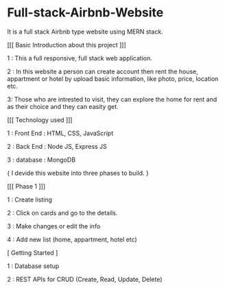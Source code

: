 # Full-stack-Airbnb-Website
It is a full stack Airbnb type website using MERN stack.

[[[ Basic Introduction about this project ]]]


1 : This a full responsive, full stack web application.

2 : In this website a person can create account then rent the house, appartment or hotel by           upload basic information, like photo, price, location etc.

3: Those who are intrested to visit, they can explore the home for rent and as their choice and they can easity get.

[[[ Technology used ]]]


1 : Front End : HTML, CSS, JavaScript

2 : Back End : Node JS, Express JS

3 : database : MongoDB

{ I devide this website into three phases to build. }

[[[ Phase 1 ]]]


1 : Create listing

2 : Click on cards and go to the details.

3 : Make changes or edit the info

4 : Add new list (home, appartment, hotel etc)

[ Getting Started ]


1 : Database setup

2 : REST APIs for CRUD (Create, Read, Update, Delete)
